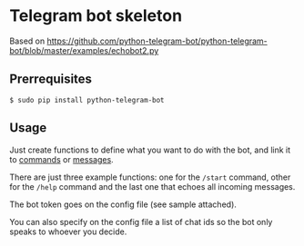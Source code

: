 # Telegram bot skeleton

Based on https://github.com/python-telegram-bot/python-telegram-bot/blob/master/examples/echobot2.py

## Prerrequisites

`$ sudo pip install python-telegram-bot`

## Usage
Just create functions to define what you want to do with the bot, and link it to [commands](https://github.com/jovimon/tg-bot-skeleton/blob/master/skeleton.py#L117) or [messages](https://github.com/jovimon/tg-bot-skeleton/blob/master/skeleton.py#L121).

There are just three example functions: one for the `/start` command, other for the `/help` command and the last one that echoes all incoming messages.

The bot token goes on the config file (see sample attached).

You can also specify on the config file a list of chat ids so the bot only speaks to whoever you decide.
